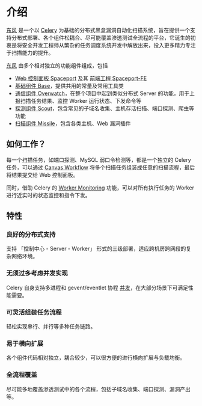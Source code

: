 # 介绍

[东风](/) 是一个以 [Celery](http://www.celeryproject.org/) 为基础的分布式黑盒漏洞自动化扫描系统，旨在提供一个支持分布式部署、各个组件松耦合、尽可能覆盖渗透测试全流程的平台，它诞生的初衷是将安全开发工程师从繁杂的任务调度系统开发中解放出来，投入更多精力专注于扫描能力的提升。

[东风](/) 由多个相对独立的功能组件组成，包括

- [Web 控制面板 Spaceport](https://github.com/dongfeng-project/spaceport) 及其 [前端工程 Spaceport-FE](https://github.com/dongfeng-project/spaceport-fe)
- [基础组件 Base](https://github.com/dongfeng-project/base)，提供共用的常量及常用工具类
- [通信组件 Overwatch](https://github.com/dongfeng-project/overwatch)，在整个项目中起到类似分布式 Server 的功能，用于上报扫描任务结果、监控 Worker 运行状态、下发命令等
- [探测组件 Scout](https://github.com/dongfeng-project/scout)，包含常见的子域名收集、主机存活扫描、端口探测、爬虫等功能
- [扫描组件 Missile](https://github.com/dongfeng-project/missile)，包含各类主机、Web 漏洞插件

## 如何工作？

每一个扫描任务，如端口探测、MySQL 弱口令检测等，都是一个独立的 Celery 任务，可以通过 [Canvas Workflow](https://docs.celeryproject.org/en/latest/userguide/canvas.html) 将多个扫描任务组装成任意的扫描流程，最后将结果提交给 Web 控制面板。

同时，借助 Celery 的 [Worker Monitoring](https://docs.celeryproject.org/en/latest/userguide/monitoring.html) 功能，可以对所有执行任务的 Worker 进行近实时的状态监控和指令下发。

## 特性

### 良好的分布式支持

支持 「控制中心 - Server - Worker」 形式的三级部署，适应跨机房跨网段的复杂网络环境。

### 无须过多考虑并发实现

Celery 自身支持多进程和 gevent/eventlet 协程 [并发](https://docs.celeryproject.org/en/latest/userguide/workers.html#concurrency)，在大部分场景下可满足性能需要。

### 可灵活组装任务流程

轻松实现串行、并行等多种任务链路。

### 易于横向扩展

各个组件代码相对独立，耦合较少，可以很方便的进行横向扩展与负载均衡。

### 全流程覆盖

尽可能多地覆盖渗透测试中的各个流程，包括子域名收集、端口探测、漏洞产出等。